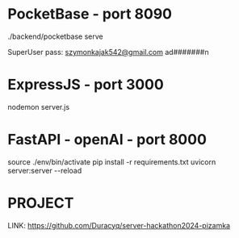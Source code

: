# PocketBase - port 8090
./backend/pocketbase serve

SuperUser pass:
    szymonkajak542@gmail.com
    ad#######n

# ExpressJS - port 3000
nodemon server.js

# FastAPI - openAI - port 8000
source ./env/bin/activate
pip install -r requirements.txt
uvicorn server:server --reload

# PROJECT
LINK: https://github.com/Duracyq/server-hackathon2024-pizamka